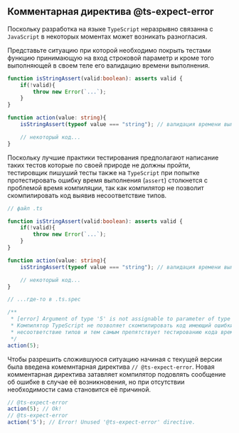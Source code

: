 ## Комментарная директива @ts-expect-error

Поскольку разработка на языке `TypeScript` неразрывно связанна с `JavaScript` в некоторых моментах может возникать разногласия.

Представьте ситуацию при которой необходимо покрыть тестами функцию принимающую на вход строковой параметр и кроме того выполняющей в своем теле его валидацию времени выполнения.

`````ts
function isStringAssert(valid:boolean): asserts valid {
    if(!valid){
        throw new Error(`...`);
    }
}

function action(value: string){
    isStringAssert(typeof value === "string"); // валидация времени выполнения

    // некоторый код...
}
`````

Поскольку лучшие практики тестирования предполагают написание таких тестов которые по своей природе не должны пройти, тестировщик пишуший тесты также на `TypeScript` при попытке протестировать ошибку время выполнения (`assert`) столкнется с проблемой время компиляции, так как компилятор не позволит скомпилировать код выявив несоответствие типов.

`````ts
// файл .ts

function isStringAssert(valid:boolean): asserts valid {
    if(!valid){
        throw new Error(`...`);
    }
}

function action(value: string){
    isStringAssert(typeof value === "string"); // валидация времени выполнения

    // некоторый код...
}

// ...где-то в .ts.spec

/**
 * [error] Argument of type '5' is not assignable to parameter of type 'string'.
 * Компилятор TypeScript не позволяет скомпилировать код имеющий ошибки вызванные
 * несоответствие типов и тем самым препятствует тестированию кода времени выполнения.
 */
action(5);
`````

Чтобы разрешить сложившуюся ситуацию начиная с текущей версии была введена комемнтарная директива `// @ts-expect-error`.
Новая комментарная директива затавляет компилятор подовлять сообщение об ошибке в случае её возникновения, но при отсутствии необходимости сама становится её причиной.

`````ts
// @ts-expect-error
action(5); // Ok!
// @ts-expect-error
action('5'); // Error! Unused '@ts-expect-error' directive.
`````
